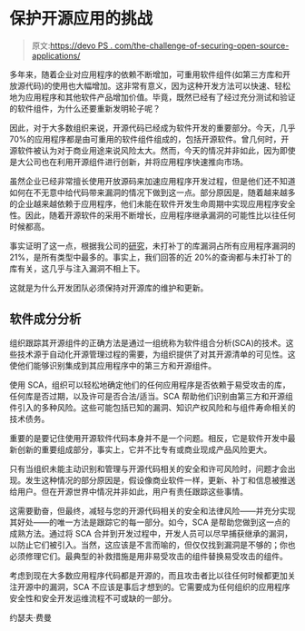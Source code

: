 # 保护开源应用的挑战

> 原文:[https://devo PS . com/the-challenge-of-securing-open-source-applications/](https://devops.com/the-challenge-of-securing-open-source-applications/)

多年来，随着企业对应用程序的依赖不断增加，可重用软件组件(如第三方库和开放源代码)的使用也大幅增加。这非常有意义，因为这种开发方法可以快速、轻松地为应用程序和其他软件产品增加价值。毕竟，既然已经有了经过充分测试和验证的软件组件，为什么还要重新发明轮子呢？

因此，对于大多数组织来说，开源代码已经成为软件开发的重要部分。今天，几乎 70%的应用程序都是由可重用的软件组件组成的，包括开源软件。曾几何时，开源软件被认为对于商业用途来说风险太大。然而，今天的情况并非如此，因为即使是大公司也在利用开源组件进行创新，并将应用程序快速推向市场。

虽然企业已经非常擅长使用开放源码来加速应用程序开发过程，但是他们还不知道如何在不无意中给代码带来漏洞的情况下做到这一点。部分原因是，随着越来越多的企业越来越依赖于应用程序，他们未能在软件开发生命周期中实现应用程序安全性。因此，随着开源软件的采用不断增长，应用程序继承漏洞的可能性比以往任何时候都高。

事实证明了这一点，根据我公司的[研究](https://info.whitehatsec.com/Content-2018StatsReport_LP.html?utm_source=website&utm_medium=Website-Content-Ongoing-2018StatsReport)，未打补丁的库漏洞占所有应用程序漏洞的 21%，是所有类型中最多的。事实上，我们回答的近 20%的查询都与未打补丁的库有关，这几乎与注入漏洞不相上下。

这就是为什么开发团队必须保持对开源库的维护和更新。

## **软件成分分析**

组织跟踪其开源组件的正确方法是通过一组统称为软件组合分析(SCA)的技术。这些技术源于自动化开源管理过程的需要，为组织提供了对其开源清单的可见性。这使他们能够识别集成到其应用程序中的第三方和开源组件。

使用 SCA，组织可以轻松地确定他们的任何应用程序是否依赖于易受攻击的库，任何库是否过期，以及许可是否合法/适当。SCA 帮助他们识别由第三方和开源组件引入的多种风险。这些可能包括已知的漏洞、知识产权风险和与组件寿命相关的技术债务。

重要的是要记住使用开源软件代码本身并不是一个问题。相反，它是软件开发中最新创新的重要组成部分，事实上，它并不比专有或商业现成产品风险更大。

只有当组织未能主动识别和管理与开源代码相关的安全和许可风险时，问题才会出现。发生这种情况的部分原因是，假设像商业软件一样，更新、补丁和信息被推送给用户。但在开源世界中情况并非如此，用户有责任跟踪这些事情。

这需要勤奋，但最终，减轻与您的开源代码相关的安全和法律风险——并充分实现其好处——的唯一方法是跟踪它的每一部分。如今，SCA 是帮助您做到这一点的成熟方法。通过将 SCA 合并到开发过程中，开发人员可以尽早捕获继承的漏洞，以防止它们被引入。当然，这应该是不言而喻的，但仅仅找到漏洞是不够的；你也必须修理它们。最典型的补救措施是用非易受攻击的组件替换易受攻击的组件。

考虑到现在大多数应用程序代码都是开源的，而且攻击者比以往任何时候都更加关注开源中的漏洞，SCA 不应该是事后才想到的。它需要成为任何组织的应用程序安全性和安全开发运维流程不可或缺的一部分。

约瑟夫·费曼